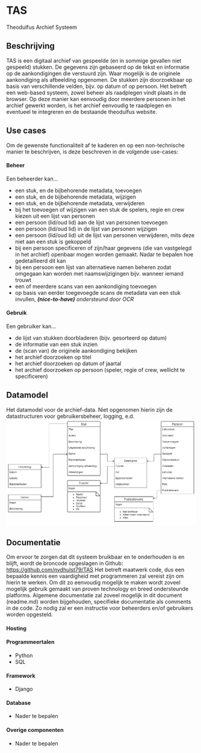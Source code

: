 # TAS
Theodulfus Archief Systeem
## Beschrijving
TAS is een digitaal archief van gespeelde (en in sommige gevallen niet gespeeld) stukken. De gegevens zijn gebaseerd op de tekst en informatie op de aankondigingen die verstuurd zijn.
Waar mogelijk is de originele aankondiging als afbeelding opgenomen.
De stukken zijn doorzoekbaar op basis van verschillende velden, bijv. op datum of op persoon.
Het betreft een web-based systeem, zowel beheer als raadplegen vindt plaats in de browser. Op deze manier kan eenvoudig door meerdere personen in het archief gewerkt worden, is het archief eenvoudig te raadplegen en eventueel te integreren en de bestaande theodulfus website.
## Use cases
Om de gewenste functionaliteit af te kaderen en op een non-technische manier te beschrijven, is deze beschreven in de volgende use-cases:
#### Beheer
Een beheerder kan...
- een stuk, en de bijbehorende metadata, toevoegen
- een stuk, en de bijbehorende metadata, wijzigen
- een stuk, en de bijbehorende metadata, verwijderen
- bij het toevoegen of wijzigen van een stuk de spelers, regie en crew kiezen uit een lijst van personen
- een persoon (lid/oud lid) aan de lijst van personen toevoegen
- een persoon (lid/oud lid) in de lijst van personen wijzigen
- een persoon (lid/oud lid) uit de lijst van personen verwijderen, mits deze niet aan een stuk is gekoppeld
- bij een persoon specificeren of zijn/haar gegevens (die van vastgelegd in het archief) openbaar mogen worden gemaakt. Nadar te bepalen hoe gedetailleerd dit kan
- bij een persoon een lijst van alternatieve namen beheren zodat omgegaan kan worden met naamswijzigingen bijv. wanneer iemand trouwt
- een of meerdere scans van een aankondiging toevoegen
- op basis van eerder toegevoegde scans de metadata van een stuk invullen, ***(nice-to-have)** ondersteund door OCR*

#### Gebruik
Een gebruiker kan...
- de lijst van stukken doorbladeren (bijv. gesorteerd op datum)
- de informatie van een stuk inzien
- de (scan van) de originele aankondiging bekijken
- het archief doorzoeken op titel
- het archief doorzoeken op datum of jaartal
- het archief doorzoeken op persoon (speler, regie of crew, wellicht te specificeren)
## Datamodel
Het datamodel voor de archief-data. Niet opgenomen hierin zijn de datastructuren voor gebruikersbeheer, logging, e.d.
![TAS Datamodel](documentation/Datamodel.jpg "TAS Datamodel")

## Documentatie
Om ervoor te zorgen dat dit systeem bruikbaar en te onderhouden is en blijft, wordt de broncode opgeslagen in Github: https://github.com/nvdhulst79/TAS
Het betreft maatwerk code, dus een bepaalde kennis een vaardigheid met programmeren zal vereist zijn om hierin te werken. Om dit zo eenvoudig mogelijk te maken wordt zoveel mogelijk gebruik gemaakt van proven technology en breed ondersteunde platforms.
Algemene documentatie zal zoveel mogelijk in dit document (readme.md) worden bijgehouden, specifieke documentatie als comments in de code. Zo nodig zal er een instructie voor beheerders en/of gebruikers worden opgesteld.

#### Hosting

#### Programmeertalen
- Python
- SQL
#### Framework
- Django
#### Database
- Nader te bepalen
#### Overige componenten
- Nader te bepalen
